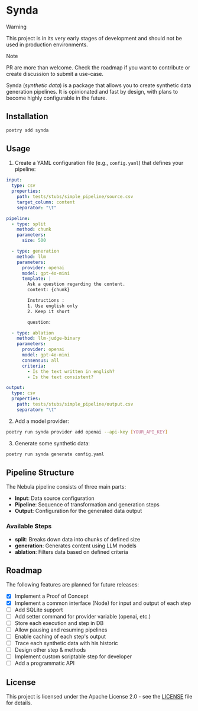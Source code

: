 # Synda

> [!WARNING]
> This project is in its very early stages of development and should not be used in production environments.

> [!NOTE]
> PR are more than welcome. Check the roadmap if you want to contribute or create discussion to submit a use-case.

Synda (*synthetic data*) is a package that allows you to create synthetic data generation pipelines. 
It is opinionated and fast by design, with plans to become highly configurable in the future.


## Installation

```bash
poetry add synda
```

## Usage

1. Create a YAML configuration file (e.g., `config.yaml`) that defines your pipeline:

```yaml
input:
  type: csv
  properties:
    path: tests/stubs/simple_pipeline/source.csv
    target_column: content
    separator: "\t"

pipeline:
  - type: split
    method: chunk
    parameters:
      size: 500

  - type: generation
    method: llm
    parameters:
      provider: openai
      model: gpt-4o-mini
      template: |
        Ask a question regarding the content.
        content: {chunk}

        Instructions :
        1. Use english only
        2. Keep it short

        question:

  - type: ablation
    method: llm-judge-binary
    parameters:
      provider: openai
      model: gpt-4o-mini
      consensus: all
      criteria:
        - Is the text written in english?
        - Is the text consistent?

output:
  type: csv
  properties:
    path: tests/stubs/simple_pipeline/output.csv
    separator: "\t"
```

2. Add a model provider:

```bash
poetry run synda provider add openai --api-key [YOUR_API_KEY]
```

3. Generate some synthetic data:

```bash
poetry run synda generate config.yaml
```

## Pipeline Structure

The Nebula pipeline consists of three main parts:

- **Input**: Data source configuration
- **Pipeline**: Sequence of transformation and generation steps
- **Output**: Configuration for the generated data output

### Available Steps

- **split**: Breaks down data into chunks of defined size
- **generation**: Generates content using LLM models
- **ablation**: Filters data based on defined criteria

## Roadmap

The following features are planned for future releases:

- [x] Implement a Proof of Concept
- [x] Implement a common interface (Node) for input and output of each step
- [ ] Add SQLite support
- [ ] Add setter command for provider variable (openai, etc.)
- [ ] Store each execution and step in DB
- [ ] Allow pausing and resuming pipelines
- [ ] Enable caching of each step's output
- [ ] Trace each synthetic data with his historic
- [ ] Design other step & methods
- [ ] Implement custom scriptable step for developer
- [ ] Add a programmatic API

## License

This project is licensed under the Apache License 2.0 - see the [LICENSE](LICENSE) file for details.